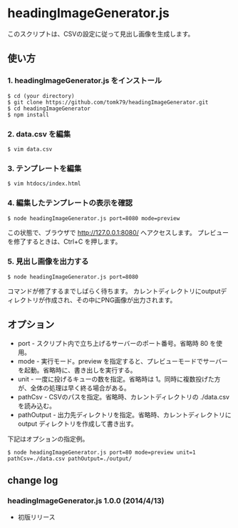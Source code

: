 # headingImageGenerator.js

このスクリプトは、CSVの設定に従って見出し画像を生成します。

## 使い方

### 1. headingImageGenerator.js をインストール

```
$ cd (your directory)
$ git clone https://github.com/tomk79/headingImageGenerator.git
$ cd headingImageGenerator
$ npm install
```
### 2. data.csv を編集

```
$ vim data.csv
```

### 3. テンプレートを編集

```
$ vim htdocs/index.html
```

### 4. 編集したテンプレートの表示を確認

```
$ node headingImageGenerator.js port=8080 mode=preview
```

この状態で、ブラウザで http://127.0.0.1:8080/ へアクセスします。
プレビューを修了するときは、Ctrl+C を押します。

### 5. 見出し画像を出力する

```
$ node headingImageGenerator.js port=8080
```

コマンドが修了するまでしばらく待ちます。
カレントディレクトリにoutputディレクトリが作成され、その中にPNG画像が出力されます。



## オプション

- port - スクリプト内で立ち上げるサーバーのポート番号。省略時 80 を使用。
- mode - 実行モード。preview を指定すると、プレビューモードでサーバーを起動。省略時に、書き出しを実行する。
- unit - 一度に投げるキューの数を指定。省略時は 1。同時に複数投げた方が、全体の処理は早く終る場合がある。
- pathCsv - CSVのパスを指定。省略時、カレントディレクトリの ./data.csv を読み込む。
- pathOutput - 出力先ディレクトリを指定。省略時、カレントディレクトリに output ディレクトリを作成して書き出す。

下記はオプションの指定例。

```
$ node headingImageGenerator.js port=80 mode=preview unit=1 pathCsv=./data.csv pathOutput=./output/
```

## change log

### headingImageGenerator.js 1.0.0 (2014/4/13)

- 初版リリース

